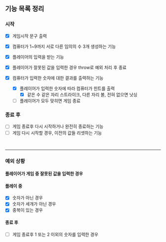 ## 기능 목록 정리

### 시작

- [x] 게임시작 문구 출력
- [x] 컴퓨터가 1~9까지 서로 다른 임의의 수 3개 생성하는 기능
- [x] 플레이어의 입력을 받는 기능
- [x] 플레이어가 잘못된 값을 입력한 경우 throw로 예외 처리 후 종료

- [x] 컴퓨터가 입력한 숫자에 대한 결과를 출력하는 기능
  - [x] 플레이어가 입력한 숫자에 따라 컴퓨터가 힌트를 출력
    - [x] 같은 수 같은 자리 스트라이크, 다른 자리 볼, 전혀 없으면 낫싱
  - [ ] 플레이어가 모두 맞히면 게임 종료

### 종료 후

- [ ] 게임 종료후 다시 시작하거나 완전히 종료하는 기능
- [ ] 게임 다시 시작할 경우, 이전의 값들 리셋하는 기능

<br>
<hr>

### 예외 상황

#### 플레이어가 게임 중 잘못된 값을 입력한 경우

#### 플레이 중

- [x] 숫자가 아닌 경우
- [x] 숫자가 세개가 아닌 경우
- [x] 중복이 있는 경우

#### 종료 후

- [ ] 게임 종료후 1 또는 2 이외의 숫자를 입력한 경우
